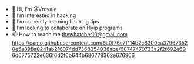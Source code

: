 - 👋 Hi, I’m @Vroyale
- 👀 I’m interested in hacking
- 🌱 I’m currently learning hacking tips
- 💞️ I’m looking to collaborate on Hyip programs
- 📫 How to reach me thewhatcher10@gmail.com
https://camo.githubusercontent.com/6a0f76c7f114b2c8300ca379673520e5a898a0241ab216074dd7368354038abe/68747470733a2f2f692e696d6775722e636f6d2f6b644b686778362e676966
<!---
Vroyale/Vroyale is a ✨ special ✨ repository because its `README.md` (this file) appears on your GitHub profile.
You can click the Preview link to take a look at your changes.
--->
